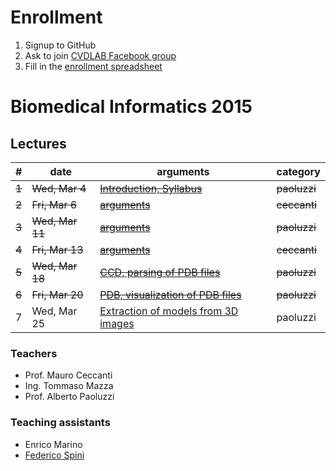 # Enrollment

1. Signup to GitHub
2. Ask to join [CVDLAB Facebook group](https://www.facebook.com/groups/cvdlab/)
3. Fill in the [enrollment spreadsheet](https://docs.google.com/spreadsheets/d/1WYKBwIbqk1SF6MdTQ7HIauO457_MMWyekyD5CT5x48c/edit#gid=0)

# Biomedical Informatics 2015

## Lectures

| # | date | arguments | category |
|--:|------|-----------|----------|
| ~~1~~ | ~~Wed, Mar 4~~ | [~~Introduction, Syllabus~~](raletive/path/to/lecture-01.pdf) | ~~paoluzzi~~ |
| ~~2~~ | ~~Fri, Mar 6~~ | [~~arguments~~](raletive/path/to/lecture-02.pdf) | ~~ceccanti~~ |
| ~~3~~ | ~~Wed, Mar 11~~ | [~~arguments~~](raletive/path/to/lecture-03.pdf) | ~~paoluzzi~~ |
| ~~4~~ | ~~Fri, Mar 13~~ | [~~arguments~~](raletive/path/to/lecture-04.pdf) | ~~ceccanti~~ |
| ~~5~~ | ~~Wed, Mar 18~~ | [~~CCD, parsing of PDB files~~](2015-03-18) | ~~paoluzzi~~ |
| ~~6~~ | ~~Fri, Mar 20~~ | [~~PDB, visualization of PDB files~~](2015-03-20) | ~~paoluzzi~~ |
| 7 | Wed, Mar 25 | [Extraction of models from 3D images](2015-03-25) | paoluzzi |


### Teachers

- Prof. Mauro Ceccanti
- Ing. Tommaso Mazza
- Prof. Alberto Paoluzzi

### Teaching assistants

- Enrico Marino
- [Federico Spini](http://federicospini.com)
